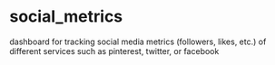 # social_metrics
dashboard for tracking social media metrics (followers, likes, etc.) of different services such as pinterest, twitter, or facebook
